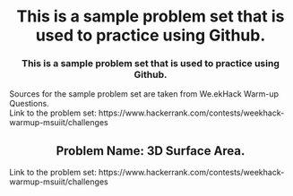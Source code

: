 <div align="center">
  <h1>
    This is a sample problem set that is used to practice using Github.
  </h1>
</div>

<div align="center">
  <h3>
    This is a sample problem set that is used to practice using Github.
  </h3>
  
</div>

<div align="left">
  <p>
  Sources for the sample problem set are taken from We.ekHack Warm-up Questions.<br>
  Link to the problem set: https://www.hackerrank.com/contests/weekhack-warmup-msuiit/challenges
  </p>
</div>


<div align="center">
  <h2>
    Problem Name: 3D Surface Area.
  </h2>
</div>

<div align="left">
  <p>
  Link to the problem set: https://www.hackerrank.com/contests/weekhack-warmup-msuiit/challenges
  </p>
</div>
